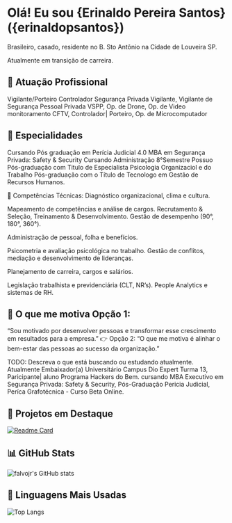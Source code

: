 # Olá! Eu sou {Erinaldo Pereira Santos} ({erinaldopsantos}) 
Brasileiro, casado, residente no B. Sto Antônio na Cidade de Louveira SP.

 Atualmente em transição de carreira.
 
## 🏢 Atuação Profissional 
Vigilante/Porteiro Controlador 
Segurança Privada
Vigilante, Vigilante de Segurança Pessoal Privada VSPP, Op. de Drone, Op. de Video monitoramento CFTV, Controlador| Porteiro, Op. de Microcomputador

## 📱 Especialidades 
Cursando Pós graduação em Perícia Judicial 4.0
MBA em Segurança Privada: Safety & Security 
Cursando Administração 8°Semestre
Possuo Pós-graduação com Titulo de Especialista Psicologia Organizaciol e do Trabalho
Pós-graduação com o Título de Tecnologo em Gestão de Recursos Humanos.

💼 Competências Técnicas: 
Diagnóstico organizacional, clima e cultura.

Mapeamento de competências e análise de cargos.
Recrutamento & Seleção, Treinamento & Desenvolvimento.
Gestão de desempenho (90°, 180°, 360°).

Administração de pessoal, folha e benefícios.

Psicometria e avaliação psicológica no trabalho.
Gestão de conflitos, mediação e desenvolvimento de lideranças.

Planejamento de carreira, cargos e salários.

Legislação trabalhista e previdenciária (CLT, NR’s).
People Analytics e sistemas de RH.

## 🚀 O que me motiva Opção 1:
“Sou motivado por desenvolver pessoas e transformar esse crescimento em resultados para a empresa.”
👉 Opção 2:
“O que me motiva é alinhar o bem-estar das pessoas ao sucesso da organização.”

TODO: Descreva o que está buscando ou estudando atualmente.
Atualmente Embaixador(a) Universitário Campus Dio Expert Turma 13, Paricipante| aluno Programa Hackers do Bem.
cursando MBA Executivo em Segurança Privada: Safety & Security, Pós-Graduação Pericia Judicial, Períca Grafotécnica - Curso Beta Online. 
## 📌 Projetos em Destaque
[![Readme Card](https://github-readme-stats.vercel.app/api/pin/?username=falvojr&repo=speech2learning&theme=dark)](https://github.com/falvojr/speech2learning)
## 📊 GitHub Stats

![falvojr's GitHub stats](https://github-readme-stats.vercel.app/api?username=falvojr&show_icons=true&theme=dark)
## 🧠 Linguagens Mais Usadas
![Top Langs](https://github-readme-stats.vercel.app/api/top-langs/?username=falvojr&layout=compact&theme=dark)
